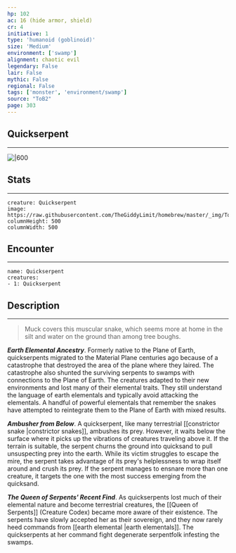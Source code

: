 ```yaml
---
hp: 102
ac: 16 (hide armor, shield)
cr: 4
initiative: 1
type: 'humanoid (goblinoid)'    
size: 'Medium'
environment: ['swamp']
alignment: chaotic evil
legendary: False
lair: False
mythic: False
regional: False
tags: ['monster', 'environment/swamp']
source: "ToB2"
page: 303
---
```


## Quickserpent
---

![|600](https://raw.githubusercontent.com/TheGiddyLimit/homebrew/master/_img/ToB2/creature/Quickserpent.webp)

## Stats
---

```statblock
creature: Quickserpent
image: https://raw.githubusercontent.com/TheGiddyLimit/homebrew/master/_img/ToB2/creature/token/Quickserpent%20%28Token%29.png
columnHeight: 500
columnWidth: 500
```

## Encounter
---

```encounter-table
name: Quickserpent
creatures:
- 1: Quickserpent
```

## Description
---
>Muck covers this muscular snake, which seems more at home in the silt and water on the ground than among tree boughs.

**_Earth Elemental Ancestry_**. Formerly native to the Plane of Earth, quickserpents migrated to the Material Plane centuries ago because of a catastrophe that destroyed the area of the plane where they laired. The catastrophe also shunted the surviving serpents to swamps with connections to the Plane of Earth. The creatures adapted to their new environments and lost many of their elemental traits. They still understand the language of earth elementals and typically avoid attacking the elementals. A handful of powerful elementals that remember the snakes have attempted to reintegrate them to the Plane of Earth with mixed results.

**_Ambusher from Below_**. A quickserpent, like many terrestrial [[constrictor snake \|constrictor snakes]], ambushes its prey. However, it waits below the surface where it picks up the vibrations of creatures traveling above it. If the terrain is suitable, the serpent churns the ground into quicksand to pull unsuspecting prey into the earth. While its victim struggles to escape the mire, the serpent takes advantage of its prey's helplessness to wrap itself around and crush its prey. If the serpent manages to ensnare more than one creature, it targets the one with the most success emerging from the quicksand.

**_The Queen of Serpents' Recent Find_**. As quickserpents lost much of their elemental nature and become terrestrial creatures, the [[Queen of Serpents]] (Creature Codex) became more aware of their existence. The serpents have slowly accepted her as their sovereign, and they now rarely heed commands from [[earth elemental \|earth elementals]]. The quickserpents at her command fight degenerate serpentfolk infesting the swamps.






